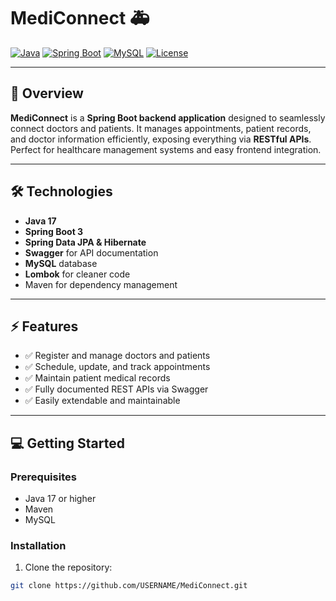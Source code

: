 # MediConnect 🚑

[![Java](https://img.shields.io/badge/Java-17-blue?logo=java)](https://www.java.com/) 
[![Spring Boot](https://img.shields.io/badge/SpringBoot-3.2-green?logo=spring)](https://spring.io/projects/spring-boot)
[![MySQL](https://img.shields.io/badge/MySQL-8-blue?logo=mysql)](https://www.mysql.com/)
[![License](https://img.shields.io/badge/License-MIT-yellow)](LICENSE)

---

## 🌟 Overview
**MediConnect** is a **Spring Boot backend application** designed to seamlessly connect doctors and patients. It manages appointments, patient records, and doctor information efficiently, exposing everything via **RESTful APIs**. Perfect for healthcare management systems and easy frontend integration.  

---

## 🛠️ Technologies
- **Java 17**
- **Spring Boot 3**
- **Spring Data JPA & Hibernate**
- **Swagger** for API documentation
- **MySQL** database
- **Lombok** for cleaner code
- Maven for dependency management  

---

## ⚡ Features
- ✅ Register and manage doctors and patients  
- ✅ Schedule, update, and track appointments  
- ✅ Maintain patient medical records  
- ✅ Fully documented REST APIs via Swagger  
- ✅ Easily extendable and maintainable  

---

## 💻 Getting Started

### Prerequisites
- Java 17 or higher
- Maven
- MySQL

### Installation
1. Clone the repository:
```bash
git clone https://github.com/USERNAME/MediConnect.git
